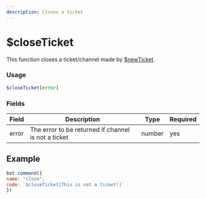 ```yaml
---
description: Closes a ticket
---
```


# $closeTicket

This function closes a ticket/channel made by [$newTicket](usdnewticket.md).

### Usage

```php
$closeTicket[error]
```

### Fields

| Field | Description                                         | Type   | Required |
| ----- | --------------------------------------------------- | ------ | -------- |
| error | The error to be returned if channel is not a ticket | number | yes      |

## Example

```javascript
bot.command({
name: "close",
code: `$closeTicket[This is not a ticket!]`
})
```
